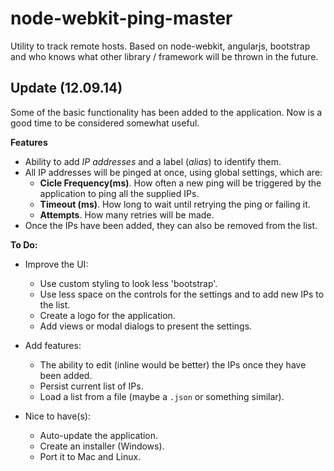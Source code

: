 node-webkit-ping-master
=======================

Utility to track remote hosts. Based on node-webkit, angularjs, bootstrap and who knows what other library / framework will be thrown in the future.

Update (12.09.14)
-----------------

Some of the basic functionality has been added to the application.
Now is a good time to be considered somewhat useful.

**Features**

* Ability to add _IP addresses_ and a label (_alias_) to identify them.
* All IP addresses will be pinged at once, using global settings, which are:
  * **Cicle Frequency(ms)**. How often a new ping will be triggered by the application to ping all the supplied IPs.
  * **Timeout (ms)**. How long to wait until retrying the ping or failing it.
  * **Attempts**. How many retries will be made.
* Once the IPs have been added, they can also be removed from the list.

**To Do:**

* Improve the UI:
  * Use custom styling to look less 'bootstrap'.
  * Use less space on the controls for the settings and to add new IPs to the list.
  * Create a logo for the application.
  * Add views or modal dialogs to present the settings.

* Add features:
  * The ability to edit (inline would be better) the IPs once they have been added.
  * Persist current list of IPs.
  * Load a list from a file (maybe a ``.json`` or something similar).
* Nice to have(s):
  * Auto-update the application.
  * Create an installer (Windows).
  * Port it to Mac and Linux.
